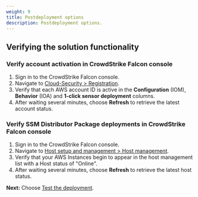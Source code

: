 ```yaml
---
weight: 9
title: Postdeployment options
description: Postdeployment options.
---
```


## Verifying the solution functionality

### Verify account activation in CrowdStrike Falcon console
1. Sign in to the CrowdStrike Falcon console.
2. Navigate to [Cloud-Security > Registration](https://falcon.crowdstrike.com/cloud-security/registration).
3. Verify that each AWS account ID is active in the **Configuration** (IOM), **Behavior** (IOA) and **1-click sensor deployment** columns.
4. After waiting several minutes, choose **Refresh** to retrieve the latest account status.

### Verify SSM Distributor Package deployments in CrowdStrike Falcon console
1. Sign in to the CrowdStrike Falcon console.
2. Navigate to [Host setup and management > Host management](https://falcon.crowdstrike.com/hosts/hosts?navigationFrom=siteNav).
3. Verify that your AWS Instances begin to appear in the host management list with a Host status of "Online".
4. After waiting several minutes, choose **Refresh** to retrieve the latest host status.

**Next:** Choose [Test the deployment](/test-deployment/index.html).